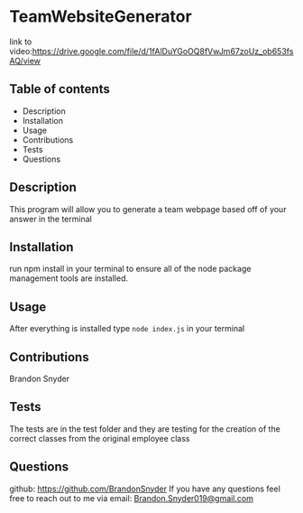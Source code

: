 # TeamWebsiteGenerator


link to video:https://drive.google.com/file/d/1fAlDuYGoOQ8fVwJm67zoUz_ob653fsAQ/view


## Table of contents 
 - Description
 - Installation
 - Usage
 - Contributions
 - Tests
 - Questions

## Description
This program will allow you to generate a team webpage based off of your answer in the terminal

## Installation
run npm install in your terminal to ensure all of the node package management tools are installed.

## Usage
After everything is installed type ```node index.js``` in your terminal

## Contributions
Brandon Snyder

## Tests
The tests are in the test folder and they are testing for the creation of the correct classes from the original employee class

## Questions
github: https://github.com/BrandonSnyder
If you have any questions feel free to reach out to me via email: Brandon.Snyder019@gmail.com



